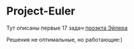 # Project-Euler
Тут описаны первые 17 задач [проэкта Эйлера](https://projecteuler.net/about)

Решения не оптимальные, но работающие:)